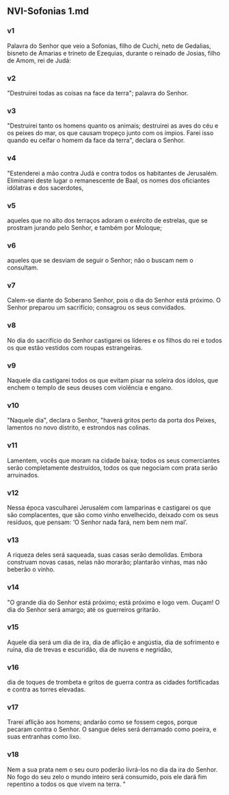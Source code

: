 ## NVI-Sofonias 1.md
### v1
 Palavra do Senhor que veio a Sofonias, filho de Cuchi, neto de Gedalias, bisneto de Amarias e trineto de Ezequias, durante o reinado de Josias, filho de Amom, rei de Judá:
### v2
 "Destruirei todas as coisas na face da terra"; palavra do Senhor.
### v3
 "Destruirei tanto os homens quanto os animais; destruirei as aves do céu e os peixes do mar, os que causam tropeço junto com os ímpios. Farei isso quando eu ceifar o homem da face da terra", declara o Senhor.
### v4
 "Estenderei a mão contra Judá e contra todos os habitantes de Jerusalém. Eliminarei deste lugar o remanescente de Baal, os nomes dos oficiantes idólatras e dos sacerdotes,
### v5
 aqueles que no alto dos terraços adoram o exército de estrelas, que se prostram jurando pelo Senhor, e também por Moloque;
### v6
 aqueles que se desviam de seguir o Senhor; não o buscam nem o consultam.
### v7
 Calem-se diante do Soberano Senhor, pois o dia do Senhor está próximo. O Senhor preparou um sacrifício; consagrou os seus convidados.
### v8
 No dia do sacrifício do Senhor castigarei os líderes e os filhos do rei e todos os que estão vestidos com roupas estrangeiras.
### v9
 Naquele dia castigarei todos os que evitam pisar na soleira dos ídolos, que enchem o templo de seus deuses com violência e engano.
### v10
 "Naquele dia", declara o Senhor, "haverá gritos perto da porta dos Peixes, lamentos no novo distrito, e estrondos nas colinas.
### v11
 Lamentem, vocês que moram na cidade baixa; todos os seus comerciantes serão completamente destruídos, todos os que negociam com prata serão arruinados.
### v12
 Nessa época vasculharei Jerusalém com lamparinas e castigarei os que são complacentes, que são como vinho envelhecido, deixado com os seus resíduos, que pensam: ‘O Senhor nada fará, nem bem nem mal’.
### v13
 A riqueza deles será saqueada, suas casas serão demolidas. Embora construam novas casas, nelas não morarão; plantarão vinhas, mas não beberão o vinho.
### v14
 "O grande dia do Senhor está próximo; está próximo e logo vem. Ouçam! O dia do Senhor será amargo; até os guerreiros gritarão.
### v15
 Aquele dia será um dia de ira, dia de aflição e angústia, dia de sofrimento e ruína, dia de trevas e escuridão, dia de nuvens e negridão,
### v16
 dia de toques de trombeta e gritos de guerra contra as cidades fortificadas e contra as torres elevadas.
### v17
 Trarei aflição aos homens; andarão como se fossem cegos, porque pecaram contra o Senhor. O sangue deles será derramado como poeira, e suas entranhas como lixo.
### v18
 Nem a sua prata nem o seu ouro poderão livrá-los no dia da ira do Senhor. No fogo do seu zelo o mundo inteiro será consumido, pois ele dará fim repentino a todos os que vivem na terra. "
